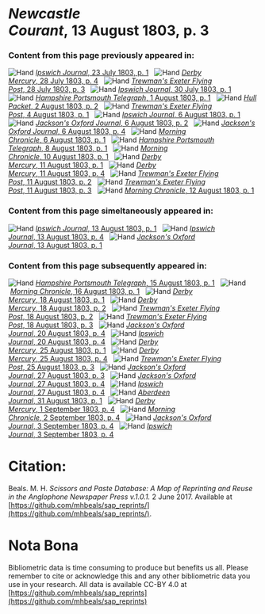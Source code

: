 # *Newcastle Courant*, 13 August 1803, p. 3  
  
### Content from this page previously appeared in:  
![Hand](http://scissorsandpaste.net/wp-content/uploads/2017/06/smallhandpointer.png) [*Ipswich Journal*, 23 July 1803, p. 1](https://mhbeals.github.io/sap_html/Ipswich-Journal/Ipswich-Journal-23-July-1803-p-1)  
![Hand](http://scissorsandpaste.net/wp-content/uploads/2017/06/smallhandpointer.png) [*Derby Mercury*, 28 July 1803, p. 4](https://mhbeals.github.io/sap_html/Derby-Mercury/Derby-Mercury-28-July-1803-p-4)  
![Hand](http://scissorsandpaste.net/wp-content/uploads/2017/06/smallhandpointer.png) [*Trewman's Exeter Flying Post*, 28 July 1803, p. 3](https://mhbeals.github.io/sap_html/Trewman's-Exeter-Flying-Post/Trewman's-Exeter-Flying-Post-28-July-1803-p-3)  
![Hand](http://scissorsandpaste.net/wp-content/uploads/2017/06/smallhandpointer.png) [*Ipswich Journal*, 30 July 1803, p. 1](https://mhbeals.github.io/sap_html/Ipswich-Journal/Ipswich-Journal-30-July-1803-p-1)  
![Hand](http://scissorsandpaste.net/wp-content/uploads/2017/06/smallhandpointer.png) [*Hampshire Portsmouth Telegraph*, 1 August 1803, p. 1](https://mhbeals.github.io/sap_html/Hampshire-Portsmouth-Telegraph/Hampshire-Portsmouth-Telegraph-1-August-1803-p-1)  
![Hand](http://scissorsandpaste.net/wp-content/uploads/2017/06/smallhandpointer.png) [*Hull Packet*, 2 August 1803, p. 2](https://mhbeals.github.io/sap_html/Hull-Packet/Hull-Packet-2-August-1803-p-2)  
![Hand](http://scissorsandpaste.net/wp-content/uploads/2017/06/smallhandpointer.png) [*Trewman's Exeter Flying Post*, 4 August 1803, p. 1](https://mhbeals.github.io/sap_html/Trewman's-Exeter-Flying-Post/Trewman's-Exeter-Flying-Post-4-August-1803-p-1)  
![Hand](http://scissorsandpaste.net/wp-content/uploads/2017/06/smallhandpointer.png) [*Ipswich Journal*, 6 August 1803, p. 1](https://mhbeals.github.io/sap_html/Ipswich-Journal/Ipswich-Journal-6-August-1803-p-1)  
![Hand](http://scissorsandpaste.net/wp-content/uploads/2017/06/smallhandpointer.png) [*Jackson's Oxford Journal*, 6 August 1803, p. 2](https://mhbeals.github.io/sap_html/Jackson's-Oxford-Journal/Jackson's-Oxford-Journal-6-August-1803-p-2)  
![Hand](http://scissorsandpaste.net/wp-content/uploads/2017/06/smallhandpointer.png) [*Jackson's Oxford Journal*, 6 August 1803, p. 4](https://mhbeals.github.io/sap_html/Jackson's-Oxford-Journal/Jackson's-Oxford-Journal-6-August-1803-p-4)  
![Hand](http://scissorsandpaste.net/wp-content/uploads/2017/06/smallhandpointer.png) [*Morning Chronicle*, 6 August 1803, p. 1](https://mhbeals.github.io/sap_html/Morning-Chronicle/Morning-Chronicle-6-August-1803-p-1)  
![Hand](http://scissorsandpaste.net/wp-content/uploads/2017/06/smallhandpointer.png) [*Hampshire Portsmouth Telegraph*, 8 August 1803, p. 1](https://mhbeals.github.io/sap_html/Hampshire-Portsmouth-Telegraph/Hampshire-Portsmouth-Telegraph-8-August-1803-p-1)  
![Hand](http://scissorsandpaste.net/wp-content/uploads/2017/06/smallhandpointer.png) [*Morning Chronicle*, 10 August 1803, p. 1](https://mhbeals.github.io/sap_html/Morning-Chronicle/Morning-Chronicle-10-August-1803-p-1)  
![Hand](http://scissorsandpaste.net/wp-content/uploads/2017/06/smallhandpointer.png) [*Derby Mercury*, 11 August 1803, p. 1](https://mhbeals.github.io/sap_html/Derby-Mercury/Derby-Mercury-11-August-1803-p-1)  
![Hand](http://scissorsandpaste.net/wp-content/uploads/2017/06/smallhandpointer.png) [*Derby Mercury*, 11 August 1803, p. 4](https://mhbeals.github.io/sap_html/Derby-Mercury/Derby-Mercury-11-August-1803-p-4)  
![Hand](http://scissorsandpaste.net/wp-content/uploads/2017/06/smallhandpointer.png) [*Trewman's Exeter Flying Post*, 11 August 1803, p. 2](https://mhbeals.github.io/sap_html/Trewman's-Exeter-Flying-Post/Trewman's-Exeter-Flying-Post-11-August-1803-p-2)  
![Hand](http://scissorsandpaste.net/wp-content/uploads/2017/06/smallhandpointer.png) [*Trewman's Exeter Flying Post*, 11 August 1803, p. 3](https://mhbeals.github.io/sap_html/Trewman's-Exeter-Flying-Post/Trewman's-Exeter-Flying-Post-11-August-1803-p-3)  
![Hand](http://scissorsandpaste.net/wp-content/uploads/2017/06/smallhandpointer.png) [*Morning Chronicle*, 12 August 1803, p. 1](https://mhbeals.github.io/sap_html/Morning-Chronicle/Morning-Chronicle-12-August-1803-p-1)  
  
### Content from this page simeltaneously appeared in:  
![Hand](http://scissorsandpaste.net/wp-content/uploads/2017/06/smallhandpointer.png) [*Ipswich Journal*, 13 August 1803, p. 1](https://mhbeals.github.io/sap_html/Ipswich-Journal/Ipswich-Journal-13-August-1803-p-1)  
![Hand](http://scissorsandpaste.net/wp-content/uploads/2017/06/smallhandpointer.png) [*Ipswich Journal*, 13 August 1803, p. 4](https://mhbeals.github.io/sap_html/Ipswich-Journal/Ipswich-Journal-13-August-1803-p-4)  
![Hand](http://scissorsandpaste.net/wp-content/uploads/2017/06/smallhandpointer.png) [*Jackson's Oxford Journal*, 13 August 1803, p. 1](https://mhbeals.github.io/sap_html/Jackson's-Oxford-Journal/Jackson's-Oxford-Journal-13-August-1803-p-1)  
  
### Content from this page subsequently appeared in:  
![Hand](http://scissorsandpaste.net/wp-content/uploads/2017/06/smallhandpointer.png) [*Hampshire Portsmouth Telegraph*, 15 August 1803, p. 1](https://mhbeals.github.io/sap_html/Hampshire-Portsmouth-Telegraph/Hampshire-Portsmouth-Telegraph-15-August-1803-p-1)  
![Hand](http://scissorsandpaste.net/wp-content/uploads/2017/06/smallhandpointer.png) [*Morning Chronicle*, 16 August 1803, p. 1](https://mhbeals.github.io/sap_html/Morning-Chronicle/Morning-Chronicle-16-August-1803-p-1)  
![Hand](http://scissorsandpaste.net/wp-content/uploads/2017/06/smallhandpointer.png) [*Derby Mercury*, 18 August 1803, p. 1](https://mhbeals.github.io/sap_html/Derby-Mercury/Derby-Mercury-18-August-1803-p-1)  
![Hand](http://scissorsandpaste.net/wp-content/uploads/2017/06/smallhandpointer.png) [*Derby Mercury*, 18 August 1803, p. 2](https://mhbeals.github.io/sap_html/Derby-Mercury/Derby-Mercury-18-August-1803-p-2)  
![Hand](http://scissorsandpaste.net/wp-content/uploads/2017/06/smallhandpointer.png) [*Trewman's Exeter Flying Post*, 18 August 1803, p. 2](https://mhbeals.github.io/sap_html/Trewman's-Exeter-Flying-Post/Trewman's-Exeter-Flying-Post-18-August-1803-p-2)  
![Hand](http://scissorsandpaste.net/wp-content/uploads/2017/06/smallhandpointer.png) [*Trewman's Exeter Flying Post*, 18 August 1803, p. 3](https://mhbeals.github.io/sap_html/Trewman's-Exeter-Flying-Post/Trewman's-Exeter-Flying-Post-18-August-1803-p-3)  
![Hand](http://scissorsandpaste.net/wp-content/uploads/2017/06/smallhandpointer.png) [*Jackson's Oxford Journal*, 20 August 1803, p. 4](https://mhbeals.github.io/sap_html/Jackson's-Oxford-Journal/Jackson's-Oxford-Journal-20-August-1803-p-4)  
![Hand](http://scissorsandpaste.net/wp-content/uploads/2017/06/smallhandpointer.png) [*Ipswich Journal*, 20 August 1803, p. 4](https://mhbeals.github.io/sap_html/Ipswich-Journal/Ipswich-Journal-20-August-1803-p-4)  
![Hand](http://scissorsandpaste.net/wp-content/uploads/2017/06/smallhandpointer.png) [*Derby Mercury*, 25 August 1803, p. 1](https://mhbeals.github.io/sap_html/Derby-Mercury/Derby-Mercury-25-August-1803-p-1)  
![Hand](http://scissorsandpaste.net/wp-content/uploads/2017/06/smallhandpointer.png) [*Derby Mercury*, 25 August 1803, p. 4](https://mhbeals.github.io/sap_html/Derby-Mercury/Derby-Mercury-25-August-1803-p-4)  
![Hand](http://scissorsandpaste.net/wp-content/uploads/2017/06/smallhandpointer.png) [*Trewman's Exeter Flying Post*, 25 August 1803, p. 3](https://mhbeals.github.io/sap_html/Trewman's-Exeter-Flying-Post/Trewman's-Exeter-Flying-Post-25-August-1803-p-3)  
![Hand](http://scissorsandpaste.net/wp-content/uploads/2017/06/smallhandpointer.png) [*Jackson's Oxford Journal*, 27 August 1803, p. 3](https://mhbeals.github.io/sap_html/Jackson's-Oxford-Journal/Jackson's-Oxford-Journal-27-August-1803-p-3)  
![Hand](http://scissorsandpaste.net/wp-content/uploads/2017/06/smallhandpointer.png) [*Jackson's Oxford Journal*, 27 August 1803, p. 4](https://mhbeals.github.io/sap_html/Jackson's-Oxford-Journal/Jackson's-Oxford-Journal-27-August-1803-p-4)  
![Hand](http://scissorsandpaste.net/wp-content/uploads/2017/06/smallhandpointer.png) [*Ipswich Journal*, 27 August 1803, p. 4](https://mhbeals.github.io/sap_html/Ipswich-Journal/Ipswich-Journal-27-August-1803-p-4)  
![Hand](http://scissorsandpaste.net/wp-content/uploads/2017/06/smallhandpointer.png) [*Aberdeen Journal*, 31 August 1803, p. 1](https://mhbeals.github.io/sap_html/Aberdeen-Journal/Aberdeen-Journal-31-August-1803-p-1)  
![Hand](http://scissorsandpaste.net/wp-content/uploads/2017/06/smallhandpointer.png) [*Derby Mercury*, 1 September 1803, p. 4](https://mhbeals.github.io/sap_html/Derby-Mercury/Derby-Mercury-1-September-1803-p-4)  
![Hand](http://scissorsandpaste.net/wp-content/uploads/2017/06/smallhandpointer.png) [*Morning Chronicle*, 2 September 1803, p. 4](https://mhbeals.github.io/sap_html/Morning-Chronicle/Morning-Chronicle-2-September-1803-p-4)  
![Hand](http://scissorsandpaste.net/wp-content/uploads/2017/06/smallhandpointer.png) [*Jackson's Oxford Journal*, 3 September 1803, p. 4](https://mhbeals.github.io/sap_html/Jackson's-Oxford-Journal/Jackson's-Oxford-Journal-3-September-1803-p-4)  
![Hand](http://scissorsandpaste.net/wp-content/uploads/2017/06/smallhandpointer.png) [*Ipswich Journal*, 3 September 1803, p. 4](https://mhbeals.github.io/sap_html/Ipswich-Journal/Ipswich-Journal-3-September-1803-p-4)  


# Citation: 

Beals. M. H. *Scissors and Paste Database: A Map of Reprinting and Reuse in the Anglophone Newspaper Press v.1.0.1.* 2 June 2017. Available at [https://github.com/mhbeals/sap_reprints/](https://github.com/mhbeals/sap_reprints/). 

# Nota Bona

Bibliometric data is time consuming to produce but benefits us all. Please remember to cite or acknowledge this and any other bibliometric data you use in your research. All data is available CC-BY 4.0 at [https://github.com/mhbeals/sap_reprints](https://github.com/mhbeals/sap_reprints)